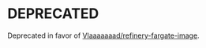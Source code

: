 # DEPRECATED

Deprecated in favor of [Vlaaaaaaad/refinery-fargate-image](https://github.com/Vlaaaaaaad/refinery-fargate-image).
